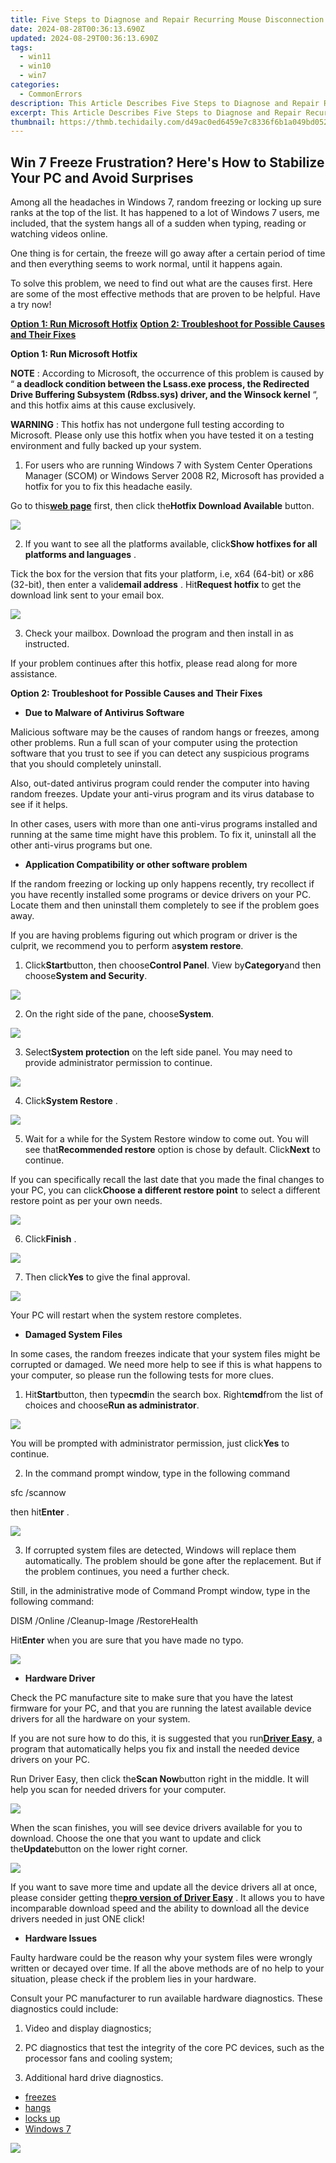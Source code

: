 ```yaml
---
title: Five Steps to Diagnose and Repair Recurring Mouse Disconnection Glitches
date: 2024-08-28T00:36:13.690Z
updated: 2024-08-29T00:36:13.690Z
tags:
  - win11
  - win10
  - win7
categories:
  - CommonErrors
description: This Article Describes Five Steps to Diagnose and Repair Recurring Mouse Disconnection Glitches
excerpt: This Article Describes Five Steps to Diagnose and Repair Recurring Mouse Disconnection Glitches
thumbnail: https://thmb.techidaily.com/d49ac0ed6459e7c8336f6b1a049bd052597f67371de84c07fa11e25ea749aee6.jpg
---
```


## Win 7 Freeze Frustration? Here's How to Stabilize Your PC and Avoid Surprises

Among all the headaches in Windows 7, random freezing or locking up sure ranks at the top of the list. It has happened to a lot of Windows 7 users, me included, that the system hangs all of a sudden when typing, reading or watching videos online.  
  
 One thing is for certain, the freeze will go away after a certain period of time and then everything seems to work normal, until it happens again.
  
 To solve this problem, we need to find out what are the causes first. Here are some of the most effective methods that are proven to be helpful. Have a try now!
  
[**Option 1: Run Microsoft Hotfix**](https://tools.techidaily.com/drivereasy/download/)
[**Option 2: Troubleshoot for Possible Causes and Their Fixes**](https://tools.techidaily.com/drivereasy/download/)
  
 **Option 1: Run Microsoft Hotfix**
  
**NOTE** : According to Microsoft, the occurrence of this problem is caused by “ **a deadlock condition between the Lsass.exe process, the Redirected Drive Buffering Subsystem (Rdbss.sys) driver, and the Winsock kernel** “, and this hotfix aims at this cause exclusively.
  
**WARNING** : This hotfix has not undergone full testing according to Microsoft. Please only use this hotfix when you have tested it on a testing environment and fully backed up your system.
  
 1) For users who are running Windows 7 with System Center Operations Manager (SCOM) or Windows Server 2008 R2, Microsoft has provided a hotfix for you to fix this headache easily.
  
 Go to this[**web page**](https://support.microsoft.com/en-us/help/2265716/a-computer-that-is-running-windows-server-2008-r2-or-windows-7-stops-responding-randomly) first, then click the**Hotfix Download Available** button.
  
![](https://images.drivereasy.com/wp-content/uploads/2017/03/img_58dc77eb5b7e6.png)
  
 2) If you want to see all the platforms available, click**Show hotfixes for all platforms and languages** .  
  
 Tick the box for the version that fits your platform, i.e, x64 (64-bit) or x86 (32-bit), then enter a valid**email address** . Hit**Request hotfix** to get the download link sent to your email box.  
  
![](https://images.drivereasy.com/wp-content/uploads/2017/03/img_58dc792f21dc9.png)
  
 3) Check your mailbox. Download the program and then install in as instructed.

 If your problem continues after this hotfix, please read along for more assistance.

 **Option 2: Troubleshoot for Possible Causes and Their Fixes**
  
* **Due to Malware of Antivirus Software**
  
Malicious software may be the causes of random hangs or freezes, among other problems. Run a full scan of your computer using the protection software that you trust to see if you can detect any suspicious programs that you should completely uninstall.
  
Also, out-dated antivirus program could render the computer into having random freezes. Update your anti-virus program and its virus database to see if it helps.
  
In other cases, users with more than one anti-virus programs installed and running at the same time might have this problem. To fix it, uninstall all the other anti-virus programs but one.
  
* **Application Compatibility or other software problem**
  
If the random freezing or locking up only happens recently, try recollect if you have recently installed some programs or device drivers on your PC. Locate them and then uninstall them completely to see if the problem goes away.
  
If you are having problems figuring out which program or driver is the culprit, we recommend you to perform a**system restore**.
  
1) Click**Start**button, then choose**Control Panel**. View by**Category**and then choose**System and Security**.
  
![](https://images.drivereasy.com/wp-content/uploads/2017/03/img_58dc82348ff2e.jpg)

2) On the right side of the pane, choose**System**.

![](https://images.drivereasy.com/wp-content/uploads/2017/03/img_58dc825ca563c.jpg)
  
 3) Select**System protection** on the left side panel. You may need to provide administrator permission to continue.  
  
![](https://images.drivereasy.com/wp-content/uploads/2017/03/img_58dc828c52133.jpg)
  
 4) Click**System Restore** .  
  
![](https://images.drivereasy.com/wp-content/uploads/2017/03/img_58dc8305cf991.jpg)
  
 5) Wait for a while for the System Restore window to come out. You will see that**Recommended restore** option is chose by default. Click**Next** to continue.
  
 If you can specifically recall the last date that you made the final changes to your PC, you can click**Choose a different restore point** to select a different restore point as per your own needs.
  
![](https://images.drivereasy.com/wp-content/uploads/2017/03/img_58dc833f15407.jpg)
  
 6) Click**Finish** .
  
![](https://images.drivereasy.com/wp-content/uploads/2017/03/img_58dc83d9a1960.jpg)
  
 7) Then click**Yes** to give the final approval.  
  
![](https://images.drivereasy.com/wp-content/uploads/2017/03/img_58dc840fcfe9f.png)
  
 Your PC will restart when the system restore completes.
  
* **Damaged System Files**
  
In some cases, the random freezes indicate that your system files might be corrupted or damaged. We need more help to see if this is what happens to your computer, so please run the following tests for more clues.
  
1) Hit**Start**button, then type**cmd**in the search box. Right**cmd**from the list of choices and choose**Run as administrator**.
  
![](https://images.drivereasy.com/wp-content/uploads/2017/03/img_58dc85b30ef3d.png)
  
 You will be prompted with administrator permission, just click**Yes** to continue.  
  
 2) In the command prompt window, type in the following command

sfc /scannow

 then hit**Enter** .
  
![](https://images.drivereasy.com/wp-content/uploads/2017/03/img_58dc8a01dc09a.png)

 3) If corrupted system files are detected, Windows will replace them automatically. The problem should be gone after the replacement. But if the problem continues, you need a further check.
  
 Still, in the administrative mode of Command Prompt window, type in the following command:

DISM /Online /Cleanup-Image /RestoreHealth

Hit**Enter** when you are sure that you have made no typo.

![](https://images.drivereasy.com/wp-content/uploads/2017/03/img_58dc8a39228e9.png)
  
* **Hardware Driver**
  
Check the PC manufacture site to make sure that you have the latest firmware for your PC, and that you are running the latest available device drivers for all the hardware on your system.
  
If you are not sure how to do this, it is suggested that you run[**Driver Easy**](https://tools.techidaily.com/drivereasy/download/), a program that automatically helps you fix and install the needed device drivers on your PC.
  
Run Driver Easy, then click the**Scan Now**button right in the middle. It will help you scan for needed drivers for your computer.

![](https://images.drivereasy.com/wp-content/uploads/2017/03/img_58dca3896b9ef.png)

When the scan finishes, you will see device drivers available for you to download. Choose the one that you want to update and click the**Update**button on the lower right corner.
  
![](https://images.drivereasy.com/wp-content/uploads/2017/03/img_58dca4c33bbe3.jpg)
  
 If you want to save more time and update all the device drivers all at once, please consider getting the[**pro version of Driver Easy**](https://tools.techidaily.com/drivereasy/download/) . It allows you to have incomparable download speed and the ability to download all the device drivers needed in just ONE click!
  
* **Hardware Issues**
  
Faulty hardware could be the reason why your system files were wrongly written or decayed over time. If all the above methods are of no help to your situation, please check if the problem lies in your hardware.
  
Consult your PC manufacturer to run available hardware diagnostics. These diagnostics could include:
  
1) Video and display diagnostics;
  
2) PC diagnostics that test the integrity of the core PC devices, such as the processor fans and cooling system;
  
3) Additional hard drive diagnostics.

* [freezes](https://tools.techidaily.com/drivereasy/download/)
* [hangs](https://tools.techidaily.com/drivereasy/download/)
* [locks up](https://tools.techidaily.com/drivereasy/download/)
* [Windows 7](https://tools.techidaily.com/drivereasy/download/)

<ins class="adsbygoogle"
     style="display:block"
     data-ad-format="autorelaxed"
     data-ad-client="ca-pub-7571918770474297"
     data-ad-slot="1223367746"></ins>



<ins class="adsbygoogle"
     style="display:block"
     data-ad-client="ca-pub-7571918770474297"
     data-ad-slot="8358498916"
     data-ad-format="auto"
     data-full-width-responsive="true"></ins>



<!-- affiliate ads begin -->
<a href="https://store.iobit.com/order/checkout.php?PRODS=4596923&QTY=1&AFFILIATE=108875&CART=1"><img src="https://secure.avangate.com/images/merchant/184260348236f9554fe9375772ff966e/ascscan_468X60.png" border="0"></a>
<!-- affiliate ads end -->